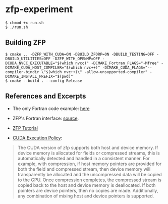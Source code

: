 # zfp-experiment

```console
$ chmod +x run.sh
$ ./run.sh
```

## Building ZFP

```
$ cmake .. -DZFP_WITH_CUDA=ON -DBUILD_ZFORP=ON -DBUILD_TESTING=OFF -DBUILD_UTILITIES=OFF -DZFP_WITH_OPENMP=OFF -DCUDA_NVCC_EXECUTABLE="$(which nvcc)" -DCMAKE_Fortran_FLAGS="-Mfree" -DCMAKE_CUDA_HOST_COMPILER="$(which nvc++)" -DCMAKE_CUDA_FLAGS="--compiler-bindir \"$(which nvc++)\" -allow-unsupported-compiler" -DCMAKE_INSTALL_PREFIX="$(pwd)"
$ cmake --build . --config Release
```

## References and Excerpts

- The only Fortran code example: [here](https://github.com/LLNL/zfp/blob/develop/tests/fortran/testFortran.f)

- ZFP's Fortran interface: [source](https://github.com/LLNL/zfp/blob/develop/fortran/zfp.f90).

- [ZFP Tutorial](https://zfp.readthedocs.io/en/latest/tutorial.html)

- [CUDA Execution Policy](https://zfp.readthedocs.io/en/release0.5.5/execution.html):

> The CUDA version of zfp supports both host and device memory. If device memory is allocated for fields or compressed streams, this is automatically detected and handled in a consistent manner. For example, with compression, if host memory pointers are provided for both the field and compressed stream, then device memory will transparently be allocated and the uncompressed data will be copied to the GPU. Once compression completes, the compressed stream is copied back to the host and device memory is deallocated. If both pointers are device pointers, then no copies are made. Additionally, any combination of mixing host and device pointers is supported.

